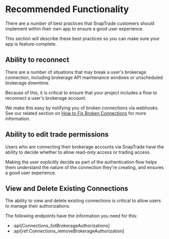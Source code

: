 # Recommended Functionality

There are a number of best practices that SnapTrade customers should implement within their own app to ensure a good user experience.

This section will describe these best practices so you can make sure your app is feature-complete.

## Ability to reconnect

There are a number of situations that may break a user's brokerage connection, including brokerage API maintenance windows or unscheduled brokerage downtime.

Because of this, it is critical to ensure that your project includes a flow to reconnect a user's brokerage account.

We make this easy by notifying you of broken connections via webhooks. See our related section on [How to Fix Broken Connections](/reference/fix-broken-connections) for more information.

## Ability to edit trade permissions

Users who are connecting their brokerage accounts via SnapTrade have the ability to decide whether to allow read-only access or trading access.

Making the user explicitly decide as part of the authentication flow helps them understand the nature of the connection they're creating, and ensures a good user experience.

## View and Delete Existing Connections

The ability to view and delete existing connections is critical to allow users to manage their authorizations.

The following endpoints have the information you need for this:

- :api[Connections_listBrokerageAuthorizations]
- :api[ref:Connections_removeBrokerageAuthorization]
